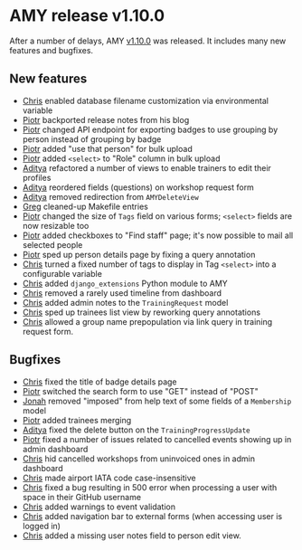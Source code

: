 # AMY release v1.10.0

After a number of delays, AMY [v1.10.0][] was released. It includes many new
features and bugfixes.

## New features

* [Chris][] enabled database filename customization via environmental variable
* [Piotr][] backported release notes from his blog
* [Piotr][] changed API endpoint for exporting badges to use grouping by person
  instead of grouping by badge
* [Piotr][] added "use that person" for bulk upload
* [Piotr][] added `<select>` to "Role" column in bulk upload
* [Aditya][] refactored a number of views to enable trainers to edit their
  profiles
* [Aditya][] reordered fields (questions) on workshop request form
* [Aditya][] removed redirection from `AMYDeleteView`
* [Greg][] cleaned-up Makefile entries
* [Piotr][] changed the size of `Tags` field on various forms; `<select>`
  fields are now resizable too
* [Piotr][] added checkboxes to "Find staff" page; it's now possible to
  mail all selected people
* [Piotr][] sped up person details page by fixing a query annotation
* [Chris][] turned a fixed number of tags to display in Tag `<select>` into
  a configurable variable
* [Chris][] added `django_extensions` Python module to AMY
* [Chris][] removed a rarely used timeline from dashboard
* [Chris][] added admin notes to the `TrainingRequest` model
* [Chris][] sped up trainees list view by reworking query annotations
* [Chris][] allowed a group name prepopulation via link query in training
  request form.


## Bugfixes

* [Chris][] fixed the title of badge details page
* [Piotr][] switched the search form to use "GET" instead of "POST"
* [Jonah][] removed "imposed" from help text of some fields of a `Membership`
  model
* [Piotr][] added trainees merging
* [Aditya][] fixed the delete button on the `TrainingProgressUpdate`
* [Piotr][] fixed a number of issues related to cancelled events showing
  up in admin dashboard
* [Chris][] hid cancelled workshops from uninvoiced ones in admin dashboard
* [Chris][] made airport IATA code case-insensitive
* [Chris][] fixed a bug resulting in 500 error when processing a user with
  space in their GitHub username
* [Chris][] added warnings to event validation
* [Chris][] added navigation bar to external forms (when accessing user
  is logged in)
* [Chris][] added a missing user notes field to person edit view.


[v1.10.0]: https://github.com/swcarpentry/amy/milestone/37
[Aditya]: https://github.com/narayanaditya95
[Chris]: https://github.com/chrismedrela
[Piotr]: https://github.com/pbanaszkiewicz
[Jonah]: https://github.com/jduckles
[Greg]: https://github.com/gvwilson
